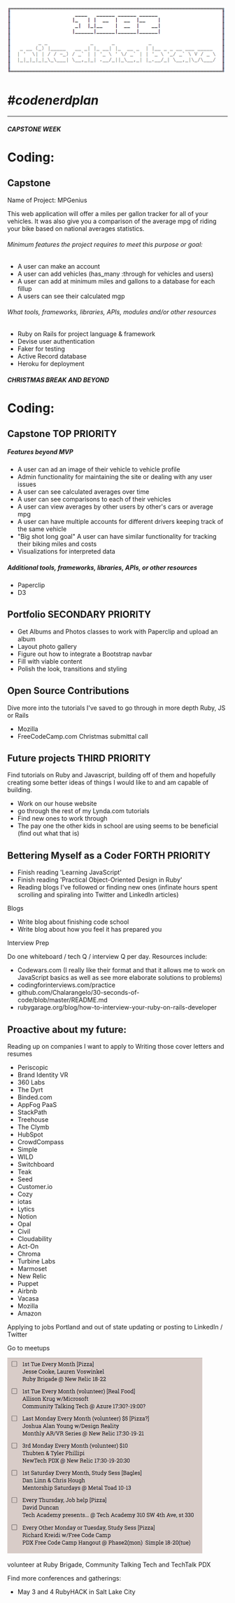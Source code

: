![alt text](/images/Header.png)

# _#codenerdplan_
-------------------

#### _CAPSTONE WEEK_
# Coding:
## Capstone
Name of Project: MPGenius

This web application will offer a miles per gallon tracker for all of your vehicles.  It was also give you a comparison of the average mpg of riding your bike based on national averages statistics.

###### Minimum features the project requires to meet this purpose or goal:
- A user can make an account
- A user can add vehicles (has_many :through for vehicles and users)
- A user can add at minimum miles and gallons to a database for each fillup
- A users can see their calculated mgp

###### What tools, frameworks, libraries, APIs, modules and/or other resources
- Ruby on Rails for project language & framework
- Devise user authentication
- Faker for testing
- Active Record database
- Heroku for deployment

#### _CHRISTMAS BREAK AND BEYOND_
# Coding:
## Capstone TOP PRIORITY
##### Features beyond MVP
- A user can ad an image of their vehicle to vehicle profile
- Admin functionality for maintaining the site or dealing with any user issues
- A user can see calculated averages over time
- A user can see comparisons to each of their vehicles
- A user can view averages by other users by other's cars or average mpg
- A user can have multiple accounts for different drivers keeping track of the same vehicle
- "Big shot long goal" A user can have similar functionality for tracking their biking miles and costs
- Visualizations for interpreted data

##### Additional tools, frameworks, libraries, APIs, or other resources
- Paperclip
- D3

## Portfolio SECONDARY PRIORITY
- Get Albums and Photos classes to work with Paperclip and upload an album
- Layout photo gallery
- Figure out how to integrate a Bootstrap navbar
- Fill with viable content
- Polish the look, transitions and styling

## Open Source Contributions
Dive more into the tutorials I've saved to go through in more depth Ruby, JS or Rails
- Mozilla
- FreeCodeCamp.com Christmas submittal call

## Future projects THIRD PRIORITY
Find tutorials on Ruby and Javascript, building off of them and hopefully creating some better ideas of things I would like to and am capable of building.
- Work on our house website
- go through the rest of my Lynda.com tutorials
- Find new ones to work through
- The pay one the other kids in school are using seems to be beneficial (find out what that is)

## Bettering Myself as a Coder FORTH PRIORITY
- Finish reading 'Learning JavaScript'
- Finish reading 'Practical Object-Oriented Design in Ruby'
- Reading blogs I've followed or finding new ones (infinate hours spent scrolling and spiraling into Twitter and LinkedIn articles)

Blogs
- Write blog about finishing code school
- Write blog about how you feel it has prepared you

Interview Prep

Do one whiteboard / tech Q / interview Q per day.  Resources include:
- Codewars.com (I really like their format and that it allows me to work on JavaScript basics as well as see more elaborate solutions to problems)
- codingforinterviews.com/practice
- github.com/Chalarangelo/30-seconds-of-code/blob/master/README.md
- rubygarage.org/blog/how-to-interview-your-ruby-on-rails-developer

## Proactive about my future:
Reading up on companies I want to apply to
Writing those cover letters and resumes
- Periscopic
- Brand Identity VR
- 360 Labs
- The Dyrt
- Binded.com
- AppFog PaaS
- StackPath
- Treehouse
- The Clymb
- HubSpot
- CrowdCompass
- Simple
- WILD
- Switchboard
- Teak
- Seed
- Customer.io
- Cozy
- iotas
- Lytics
- Notion
- Opal
- Civil
- Cloudability
- Act-On
- Chroma
- Turbine Labs
- Marmoset
- New Relic
- Puppet
- Airbnb
- Vacasa
- Mozilla
- Amazon

Applying to jobs Portland and out of state
updating or posting to LinkedIn / Twitter

Go to meetups

![alt text](/images/MeetUps.png)

volunteer at Ruby Brigade, Community Talking Tech and TechTalk PDX

Find more conferences and gatherings:
- May 3 and 4 RubyHACK in Salt Lake City
